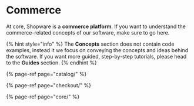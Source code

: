 # Commerce

At core, Shopware is a **commerce platform**. If you want to understand the commerce-related concepts of our software, make sure to go here.

{% hint style="info" %}
The **Concepts** section does not contain code examples, instead it we focus on conveying the concepts and ideas behind the software. If you want more guided, step-by-step tutorials, please head to the **Guides** section.
{% endhint %}

{% page-ref page="catalog/" %}

{% page-ref page="checkout/" %}

{% page-ref page="core/" %}

